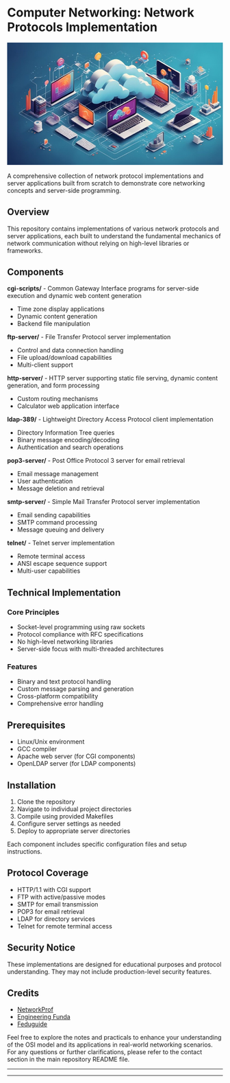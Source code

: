 # Computer Networking: Network Protocols Implementation

<img src="images/readme.jpg" style="width: 100%; height: 40%;" />

A comprehensive collection of network protocol implementations and server applications built from scratch to demonstrate core networking concepts and server-side programming.

## Overview

This repository contains implementations of various network protocols and server applications, each built to understand the fundamental mechanics of network communication without relying on high-level libraries or frameworks.

## Components

**cgi-scripts/** - Common Gateway Interface programs for server-side execution and dynamic web content generation

- Time zone display applications
- Dynamic content generation
- Backend file manipulation

**ftp-server/** - File Transfer Protocol server implementation

- Control and data connection handling
- File upload/download capabilities
- Multi-client support

**http-server/** - HTTP server supporting static file serving, dynamic content generation, and form processing

- Custom routing mechanisms
- Calculator web application interface

**ldap-389/** - Lightweight Directory Access Protocol client implementation

- Directory Information Tree queries
- Binary message encoding/decoding
- Authentication and search operations

**pop3-server/** - Post Office Protocol 3 server for email retrieval

- Email message management
- User authentication
- Message deletion and retrieval

**smtp-server/** - Simple Mail Transfer Protocol server implementation

- Email sending capabilities
- SMTP command processing
- Message queuing and delivery

**telnet/** - Telnet server implementation

- Remote terminal access
- ANSI escape sequence support
- Multi-user capabilities

## Technical Implementation

### Core Principles

- Socket-level programming using raw sockets
- Protocol compliance with RFC specifications
- No high-level networking libraries
- Server-side focus with multi-threaded architectures

### Features

- Binary and text protocol handling
- Custom message parsing and generation
- Cross-platform compatibility
- Comprehensive error handling

## Prerequisites

- Linux/Unix environment
- GCC compiler
- Apache web server (for CGI components)
- OpenLDAP server (for LDAP components)

## Installation

1. Clone the repository
2. Navigate to individual project directories
3. Compile using provided Makefiles
4. Configure server settings as needed
5. Deploy to appropriate server directories

Each component includes specific configuration files and setup instructions.

## Protocol Coverage

- HTTP/1.1 with CGI support
- FTP with active/passive modes
- SMTP for email transmission
- POP3 for email retrieval
- LDAP for directory services
- Telnet for remote terminal access

## Security Notice

These implementations are designed for educational purposes and protocol understanding. They may not include production-level security features.

## Credits

- [NetworkProf](https://youtube.com/playlist?list=PLtjT6PTtgrGZCJMMQdti2AQa85P8LQIWy&feature=shared)
- [Engineering Funda](https://www.youtube.com/watch?v=hOEj_0GFh2g&list=PLgwJf8NK-2e5utf4e5VJCEeNTDFtKHgsF)
- [Feduguide](https://eduguide.co.in/what-are-the-4-main-types-of-computer-networks)

Feel free to explore the notes and practicals to enhance your understanding of the OSI model and its applications in real-world networking scenarios. For any questions or further clarifications, please refer to the contact section in the main repository README file.

---

---
